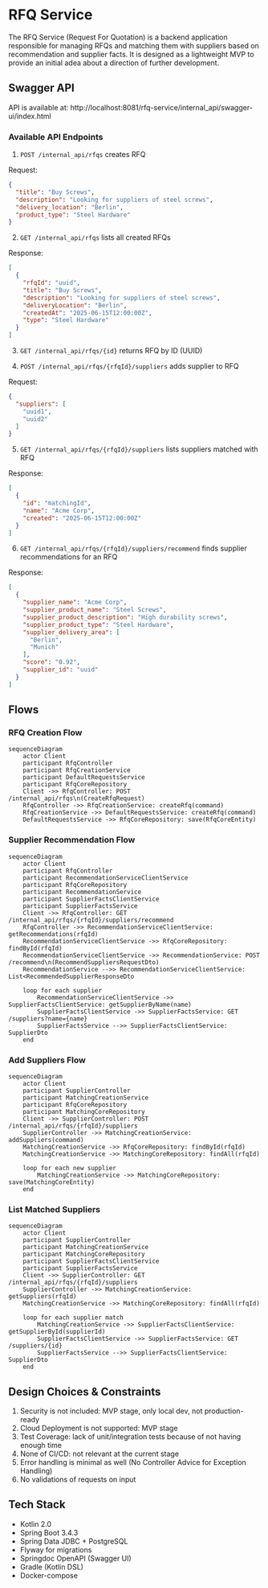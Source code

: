 # RFQ Service

The RFQ Service (Request For Quotation) is a backend application responsible for managing RFQs and matching them with
suppliers based on recommendation and supplier facts. It is designed as a lightweight MVP to provide an initial adea
about a direction of further development.

## Swagger API

API is available at: http://localhost:8081/rfq-service/internal_api/swagger-ui/index.html

### Available API Endpoints

1. `POST /internal_api/rfqs` creates RFQ

Request:

```json
{
  "title": "Buy Screws",
  "description": "Looking for suppliers of steel screws",
  "delivery_location": "Berlin",
  "product_type": "Steel Hardware"
}
```

2. `GET /internal_api/rfqs` lists all created RFQs

Response:

```json
[
  {
    "rfqId": "uuid",
    "title": "Buy Screws",
    "description": "Looking for suppliers of steel screws",
    "deliveryLocation": "Berlin",
    "createdAt": "2025-06-15T12:00:00Z",
    "type": "Steel Hardware"
  }
]
```

3. `GET /internal_api/rfqs/{id}` returns RFQ by ID (UUID)

4. `POST /internal_api/rfqs/{rfqId}/suppliers` adds supplier to RFQ

Request:

```json
{
  "suppliers": [
    "uuid1",
    "uuid2"
  ]
}
```

5. `GET /internal_api/rfqs/{rfqId}/suppliers` lists suppliers matched with RFQ

Response:

```json
[
  {
    "id": "matchingId",
    "name": "Acme Corp",
    "created": "2025-06-15T12:00:00Z"
  }
]
```

6. `GET /internal_api/rfqs/{rfqId}/suppliers/recommend` finds supplier recommendations for an RFQ

Response:

```json
[
  {
    "supplier_name": "Acme Corp",
    "supplier_product_name": "Steel Screws",
    "supplier_product_description": "High durability screws",
    "supplier_product_type": "Steel Hardware",
    "supplier_delivery_area": [
      "Berlin",
      "Munich"
    ],
    "score": "0.92",
    "supplier_id": "uuid"
  }
]
```

## Flows

### RFQ Creation Flow

```mermaid
sequenceDiagram
    actor Client
    participant RfqController
    participant RfqCreationService
    participant DefaultRequestsService
    participant RfqCoreRepository
    Client ->> RfqController: POST /internal_api/rfqs\n(CreateRfqRequest)
    RfqController ->> RfqCreationService: createRfq(command)
    RfqCreationService ->> DefaultRequestsService: createRfq(command)
    DefaultRequestsService ->> RfqCoreRepository: save(RfqCoreEntity)
```

### Supplier Recommendation Flow

```mermaid
sequenceDiagram
    actor Client
    participant RfqController
    participant RecommendationServiceClientService
    participant RfqCoreRepository
    participant RecommendationService
    participant SupplierFactsClientService
    participant SupplierFactsService
    Client ->> RfqController: GET /internal_api/rfqs/{rfqId}/suppliers/recommend
    RfqController ->> RecommendationServiceClientService: getRecommendations(rfqId)
    RecommendationServiceClientService ->> RfqCoreRepository: findById(rfqId)
    RecommendationServiceClientService ->> RecommendationService: POST /recommend\n(RecommendSuppliersRequestDto)
    RecommendationService -->> RecommendationServiceClientService: List<RecommendedSupplierResponseDto

    loop for each supplier
        RecommendationServiceClientService ->> SupplierFactsClientService: getSupplierByName(name)
        SupplierFactsClientService ->> SupplierFactsService: GET /suppliers?name={name}
        SupplierFactsService -->> SupplierFactsClientService: SupplierDto
    end
```

### Add Suppliers Flow

```mermaid
sequenceDiagram
    actor Client
    participant SupplierController
    participant MatchingCreationService
    participant RfqCoreRepository
    participant MatchingCoreRepository
    Client ->> SupplierController: POST /internal_api/rfqs/{rfqId}/suppliers
    SupplierController ->> MatchingCreationService: addSuppliers(command)
    MatchingCreationService ->> RfqCoreRepository: findById(rfqId)
    MatchingCreationService ->> MatchingCoreRepository: findAll(rfqId)

    loop for each new supplier
        MatchingCreationService ->> MatchingCoreRepository: save(MatchingCoreEntity)
    end
```

### List Matched Suppliers

```mermaid
sequenceDiagram
    actor Client
    participant SupplierController
    participant MatchingCreationService
    participant MatchingCoreRepository
    participant SupplierFactsClientService
    participant SupplierFactsService
    Client ->> SupplierController: GET /internal_api/rfqs/{rfqId}/suppliers
    SupplierController ->> MatchingCreationService: getSuppliers(rfqId)
    MatchingCreationService ->> MatchingCoreRepository: findAll(rfqId)

    loop for each supplier match
        MatchingCreationService ->> SupplierFactsClientService: getSupplierById(supplierId)
        SupplierFactsClientService ->> SupplierFactsService: GET /suppliers/{id}
        SupplierFactsService -->> SupplierFactsClientService: SupplierDto
    end
```

## Design Choices & Constraints

1. Security is not included: MVP stage, only local dev, not production-ready
2. Cloud Deployment is not supported: MVP stage
3. Test Coverage: lack of unit/integration tests because of not having enough time
4. None of CI/CD: not relevant at the current stage
5. Error handling is minimal as well (No Controller Advice for Exception Handling)
6. No validations of requests on input

## Tech Stack

- Kotlin 2.0
- Spring Boot 3.4.3
- Spring Data JDBC + PostgreSQL
- Flyway for migrations
- Springdoc OpenAPI (Swagger UI)
- Gradle (Kotlin DSL)
- Docker-compose
